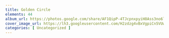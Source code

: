 ```yaml
---
title: Golden Circle
elements: 44
album_url: https://photos.google.com/share/AF1QipP-4TJcpnxpyiH8Ass3no6lu5QzzyI_iE31gWqaXEyMFGlhQEvf9HdTglOAUi-2TQ?key=azR5dlZJOTRxYmc2blhjVlJlTzFKYmJBQnB1SURn
cover_image_url: https://lh3.googleusercontent.com/H2zdzg4vBxVgpiCn5VUwHfR31UICPh-zBvsJgJfRko3WMt5RimAmAFMr4_bKRTrBqB-YAWG6LUlvt_gRCF7m7ACdZ-Zi6pdvyyJq9qJ6H0UV56SnnQuTsEotiVwcl3GHksCG5aBdFMsBtw5XDcu9hqFVYD6grRzUrbkszWWt_ohXltwFEIaO4Vrxza5ivmOd_u5cH14wAiuqvUAu_c9kgWHxKTGbDsLQf7Sj2_GofhXa-TmlS0BQubR9K-36dCPunF_AHYlaBWkTcopTiglMe5QUFhQRSgOilLLuQllAVmOJiMdny4i2v5I9aIK_syxau8yRs8L2C4xcFJHwagiDY3V-Rymwkli8fw9De9J692ISjvgO7AeweMTeZocrBQn4ErqE-mBpAKi7mAh7GgkGQvtNSc7i1td-WCFjJzeBCJ1BUZEaf8t3Fl2e10k6hl4DlndTeB8Igm-fnL_Md4AqHCUP1JHZkoSbsqtFUAsgFw99_01M8JzYSvGD1jWy2S0KRtvtkDpfiXtgCbae5P9v-o1z5T9kb8-Jb0YymgRsJnCz1XWymwGPJ6RxfdIUbtKW5lHLKn-al_csX08WXtqbCemFRUeTGh76ggH2gmmQBWF-yST_1KpXkvFckXcbdwz8GfkIW-6vv2q1zf9Uci0cVfisHtRA7Kws=s195-p-k-no
categories: [ Uncategorized ]
---
```

